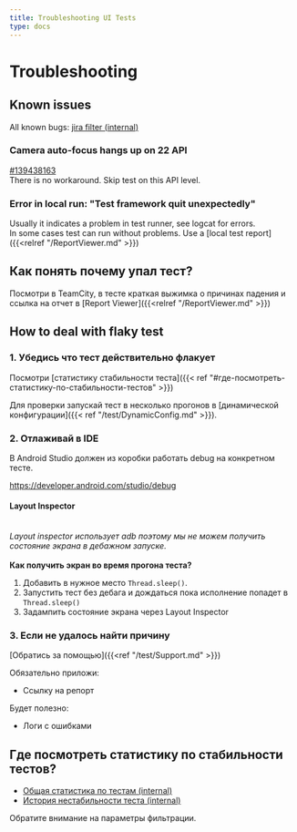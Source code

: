 ```yaml
---
title: Troubleshooting UI Tests
type: docs
---
```


# Troubleshooting

## Known issues

All known bugs: [jira filter (internal)](http://links.k.avito.ru/Dg)

### Camera auto-focus hangs up on 22 API

[#139438163](https://issuetracker.google.com/issues/139438163)\
There is no workaround. Skip test on this API level.

### Error in local run: "Test framework quit unexpectedly"

Usually it indicates a problem in test runner, see logcat for errors.\
In some cases test can run without problems. Use a [local test report]({{<relref "/ReportViewer.md" >}})

## Как понять почему упал тест?

Посмотри в TeamCity, в тесте краткая выжимка о причинах падения и ссылка на отчет в [Report Viewer]({{<relref "/ReportViewer.md" >}})

## How to deal with flaky test

### 1. Убедись что тест действительно флакует

Посмотри [статистику стабильности теста]({{< ref "#где-посмотреть-статистику-по-стабильности-тестов" >}})

Для проверки запускай тест в несколько прогонов в [динамической конфигурации]({{< ref "/test/DynamicConfig.md" >}}).

### 2. Отлаживай в IDE

В Android Studio должен из коробки работать debug на конкретном тесте.

https://developer.android.com/studio/debug

#### Layout Inspector

<br> *Layout inspector использует adb поэтому мы не можем получить состояние экрана в дебажном запуске.* \
<br> __Как получить экран во время прогона теста?__
1. Добавить в нужное место `Thread.sleep()`.
2. Запустить тест без дебага и дождаться пока исполнение попадет в `Thread.sleep()`
3. Задампить состояние экрана через Layout Inspector

### 3. Если не удалось найти причину

[Обратись за помощью]({{<ref "/test/Support.md" >}})

Обязательно приложи:

- Ссылку на репорт
 
Будет полезно: 

- Логи с ошибками

## Где посмотреть статистику по стабильности тестов?

- [Общая статистика по тестам (internal)](http://links.k.avito.ru/FR)
- [История нестабильности теста (internal)](http://links.k.avito.ru/5W)

Обратите внимание на параметры фильтрации.

